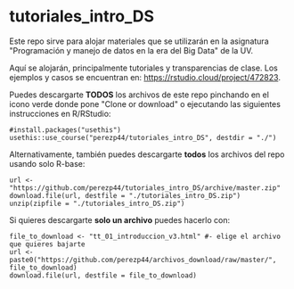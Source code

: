 # tutoriales_intro_DS

Este repo sirve para alojar materiales que se utilizarán en la asignatura "Programación y manejo de datos en la era del Big Data" de la UV.

Aquí se alojarán, principalmente tutoriales y transparencias de clase. Los ejemplos y casos se encuentran en: <https://rstudio.cloud/project/472823>.

Puedes descargarte **TODOS** los archivos de este repo pinchando en el icono verde donde pone "Clone or download" o ejecutando las siguientes instrucciones en R/RStudio:

```
#install.packages("usethis") 
usethis::use_course("perezp44/tutoriales_intro_DS", destdir = "./")
```

Alternativamente, también puedes descargarte **todos** los archivos del repo usando solo R-base:

```
url <- "https://github.com/perezp44/tutoriales_intro_DS/archive/master.zip"
download.file(url, destfile = "./tutoriales_intro_DS.zip")
unzip(zipfile = "./tutoriales_intro_DS.zip")
```

Si quieres descargarte **solo un archivo** puedes hacerlo con:

```
file_to_download <- "tt_01_introduccion_v3.html" #- elige el archivo que quieres bajarte
url <- paste0("https://github.com/perezp44/archivos_download/raw/master/", file_to_download)
download.file(url, destfile = file_to_download)
```
